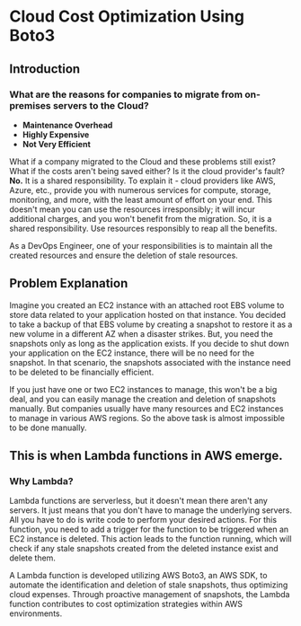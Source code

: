 # Cloud Cost Optimization Using Boto3

## Introduction

### What are the reasons for companies to migrate from on-premises servers to the Cloud?
- **Maintenance Overhead**
- **Highly Expensive**
- **Not Very Efficient**

What if a company migrated to the Cloud and these problems still exist? What if the costs aren't being saved either? Is it the cloud provider's fault? **No.** It is a shared responsibility. To explain it - cloud providers like AWS, Azure, etc., provide you with numerous services for compute, storage, monitoring, and more, with the least amount of effort on your end. This doesn't mean you can use the resources irresponsibly; it will incur additional charges, and you won't benefit from the migration. So, it is a shared responsibility. Use resources responsibly to reap all the benefits.

As a DevOps Engineer, one of your responsibilities is to maintain all the created resources and ensure the deletion of stale resources.

## Problem Explanation

Imagine you created an EC2 instance with an attached root EBS volume to store data related to your application hosted on that instance. You decided to take a backup of that EBS volume by creating a snapshot to restore it as a new volume in a different AZ when a disaster strikes. But, you need the snapshots only as long as the application exists. If you decide to shut down your application on the EC2 instance, there will be no need for the snapshot. In that scenario, the snapshots associated with the instance need to be deleted to be financially efficient.

If you just have one or two EC2 instances to manage, this won't be a big deal, and you can easily manage the creation and deletion of snapshots manually. But companies usually have many resources and EC2 instances to manage in various AWS regions. So the above task is almost impossible to be done manually.

## This is when Lambda functions in AWS emerge.

### Why Lambda?

Lambda functions are serverless, but it doesn't mean there aren't any servers. It just means that you don't have to manage the underlying servers. All you have to do is write code to perform your desired actions. For this function, you need to add a trigger for the function to be triggered when an EC2 instance is deleted. This action leads to the function running, which will check if any stale snapshots created from the deleted instance exist and delete them.

A Lambda function is developed utilizing AWS Boto3, an AWS SDK, to automate the identification and deletion of stale snapshots, thus optimizing cloud expenses. Through proactive management of snapshots, the Lambda function contributes to cost optimization strategies within AWS environments.
